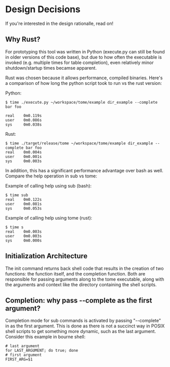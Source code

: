 # Design Decisions

If you're interested in the design rationalle, read on!

## Why Rust?

For prototyping this tool was written in Python (execute.py can still be found in older versions of this code base), but due to how often the executable is invoked (e.g. multiple times for table completion), even relatively minor shutdown/startup times becamse apparent.

Rust was chosen because it allows performance, compiled binaries. Here's a comparison of how long the python script took to run vs the rust version:

Python:

```
$ time ./execute.py ~/workspace/tome/example dir_example --complete
bar foo

real    0m0.119s
user    0m0.086s
sys     0m0.038s
```

Rust:

``` 
$ time ./target/release/tome ~/workspace/tome/example dir_example --complete bar foo
real    0m0.004s
user    0m0.001s
sys     0m0.003s
```

In addition, this has a significant performance advantage over bash as well. Compare the help operation in sub vs tome:

Example of calling help using sub (bash):

```
$ time sub
real    0m0.122s
user    0m0.081s
sys     0m0.053s
```

Example of calling help using tome (rust):

```
$ time s
real    0m0.003s
user    0m0.003s
sys     0m0.000s
```

## Initialization Architecture

The init command returns back shell code that results in the creation of two functions: the function itself, and the completion function. Both are responsible for passing arguments along to the tome executable, along with the arguments and context like the directory containing the shell scripts.

## Completion: why pass --complete as the first argument?

Completion mode for sub commands is activated by passing "--complete" in as the first argument. This is done as there is not a succinct way in POSIX shell scripts to get something more dynamic, such as the last argument. Consider this example in bourne shell:

    # last argument
    for LAST_ARGUMENT; do true; done
    # first argument
    FIRST_ARG=$1